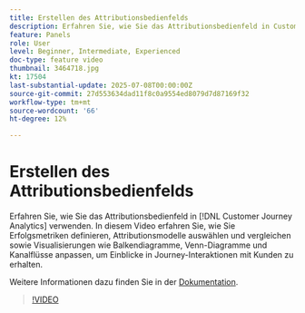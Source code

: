 ```yaml
---
title: Erstellen des Attributionsbedienfelds
description: Erfahren Sie, wie Sie das Attributionsbedienfeld in Customer Journey Analytics verwenden.
feature: Panels
role: User
level: Beginner, Intermediate, Experienced
doc-type: feature video
thumbnail: 3464718.jpg
kt: 17504
last-substantial-update: 2025-07-08T00:00:00Z
source-git-commit: 27d553634dad11f8c0a9554ed8079d7d87169f32
workflow-type: tm+mt
source-wordcount: '66'
ht-degree: 12%

---
```


# Erstellen des Attributionsbedienfelds

Erfahren Sie, wie Sie das Attributionsbedienfeld in [!DNL Customer Journey Analytics] verwenden. In diesem Video erfahren Sie, wie Sie Erfolgsmetriken definieren, Attributionsmodelle auswählen und vergleichen sowie Visualisierungen wie Balkendiagramme, Venn-Diagramme und Kanalflüsse anpassen, um Einblicke in Journey-Interaktionen mit Kunden zu erhalten.

Weitere Informationen dazu finden Sie in der [Dokumentation](https://experienceleague.adobe.com/de/docs/analytics-platform/using/cja-workspace/panels/attribution).

>[!VIDEO](https://video.tv.adobe.com/v/3464718/?learn=on)